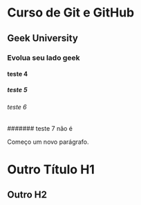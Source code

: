# Curso de Git e GitHub

## Geek University

### Evolua seu lado geek

#### teste 4

##### teste 5

###### teste 6

####### teste 7 não é

Começo um novo parágrafo.

Outro Título H1
=

Outro H2
-
